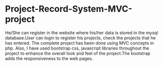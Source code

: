 # Project-Record-System-MVC-project
He/She can register in the  website where his/her data is stored in the mysql database.User can login to register his projects, check the projects that he has entered.
The complete project has been done using MVC concepts in php. Also, I have used bootstrap css, javascript libraries throughout the project to enhance the overall look and feel of the project.The bootstrap adds the responsiveness  to the web pages.
